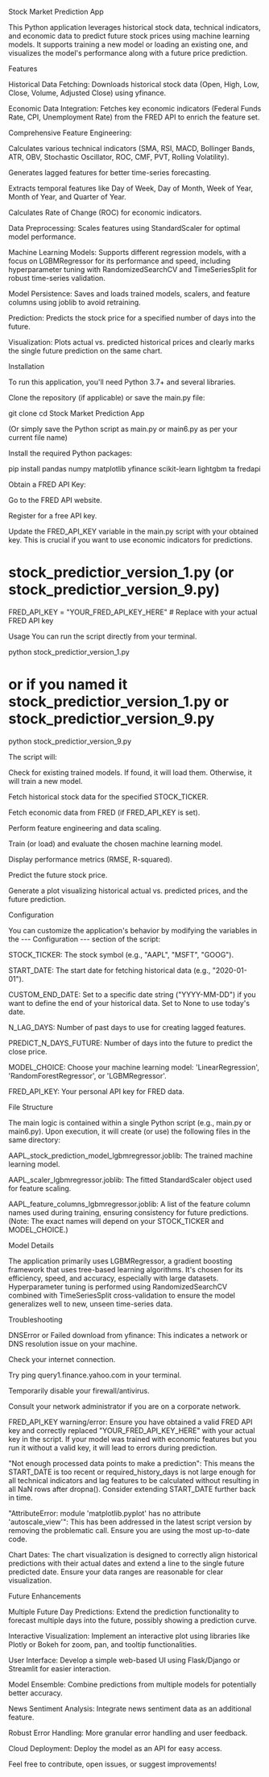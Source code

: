 Stock Market Prediction App

This Python application leverages historical stock data, technical indicators, and economic data to predict future stock prices using machine learning models. It supports training a new model or loading an existing one, and visualizes the model's performance along with a future price prediction.

Features

Historical Data Fetching: Downloads historical stock data (Open, High, Low, Close, Volume, Adjusted Close) using yfinance.

Economic Data Integration: Fetches key economic indicators (Federal Funds Rate, CPI, Unemployment Rate) from the FRED API to enrich the feature set.

Comprehensive Feature Engineering:

Calculates various technical indicators (SMA, RSI, MACD, Bollinger Bands, ATR, OBV, Stochastic Oscillator, ROC, CMF, PVT, Rolling Volatility).

Generates lagged features for better time-series forecasting.

Extracts temporal features like Day of Week, Day of Month, Week of Year, Month of Year, and Quarter of Year.

Calculates Rate of Change (ROC) for economic indicators.

Data Preprocessing: Scales features using StandardScaler for optimal model performance.

Machine Learning Models: Supports different regression models, with a focus on LGBMRegressor for its performance and speed, including hyperparameter tuning with RandomizedSearchCV and TimeSeriesSplit for robust time-series validation.

Model Persistence: Saves and loads trained models, scalers, and feature columns using joblib to avoid retraining.

Prediction: Predicts the stock price for a specified number of days into the future.

Visualization: Plots actual vs. predicted historical prices and clearly marks the single future prediction on the same chart.

Installation

To run this application, you'll need Python 3.7+ and several libraries.

Clone the repository (if applicable) or save the main.py file:

git clone <repository-url>
cd Stock Market Prediction App

(Or simply save the Python script as main.py or main6.py as per your current file name)

Install the required Python packages:

pip install pandas numpy matplotlib yfinance scikit-learn lightgbm ta fredapi

Obtain a FRED API Key:

Go to the FRED API website.

Register for a free API key.

Update the FRED_API_KEY variable in the main.py script with your obtained key. This is crucial if you want to use economic indicators for predictions.

# stock_predictior_version_1.py (or stock_predictior_version_9.py)
FRED_API_KEY = "YOUR_FRED_API_KEY_HERE" # Replace with your actual FRED API key

Usage
You can run the script directly from your terminal.

python stock_predictior_version_1.py
# or if you named it stock_predictior_version_1.py or stock_predictior_version_9.py
python stock_predictior_version_9.py

The script will:

Check for existing trained models. If found, it will load them. Otherwise, it will train a new model.

Fetch historical stock data for the specified STOCK_TICKER.

Fetch economic data from FRED (if FRED_API_KEY is set).

Perform feature engineering and data scaling.

Train (or load) and evaluate the chosen machine learning model.

Display performance metrics (RMSE, R-squared).

Predict the future stock price.

Generate a plot visualizing historical actual vs. predicted prices, and the future prediction.

Configuration

You can customize the application's behavior by modifying the variables in the --- Configuration --- section of the script:

STOCK_TICKER: The stock symbol (e.g., "AAPL", "MSFT", "GOOG").

START_DATE: The start date for fetching historical data (e.g., "2020-01-01").

CUSTOM_END_DATE: Set to a specific date string ("YYYY-MM-DD") if you want to define the end of your historical data. Set to None to use today's date.

N_LAG_DAYS: Number of past days to use for creating lagged features.

PREDICT_N_DAYS_FUTURE: Number of days into the future to predict the close price.

MODEL_CHOICE: Choose your machine learning model: 'LinearRegression', 'RandomForestRegressor', or 'LGBMRegressor'.

FRED_API_KEY: Your personal API key for FRED data.

File Structure

The main logic is contained within a single Python script (e.g., main.py or main6.py).
Upon execution, it will create (or use) the following files in the same directory:

AAPL_stock_prediction_model_lgbmregressor.joblib: The trained machine learning model.

AAPL_scaler_lgbmregressor.joblib: The fitted StandardScaler object used for feature scaling.

AAPL_feature_columns_lgbmregressor.joblib: A list of the feature column names used during training, ensuring consistency for future predictions.
(Note: The exact names will depend on your STOCK_TICKER and MODEL_CHOICE.)

Model Details

The application primarily uses LGBMRegressor, a gradient boosting framework that uses tree-based learning algorithms. It's chosen for its efficiency, speed, and accuracy, especially with large datasets. Hyperparameter tuning is performed using RandomizedSearchCV combined with TimeSeriesSplit cross-validation to ensure the model generalizes well to new, unseen time-series data.

Troubleshooting

DNSError or Failed download from yfinance: This indicates a network or DNS resolution issue on your machine.

Check your internet connection.

Try ping query1.finance.yahoo.com in your terminal.

Temporarily disable your firewall/antivirus.

Consult your network administrator if you are on a corporate network.

FRED_API_KEY warning/error: Ensure you have obtained a valid FRED API key and correctly replaced "YOUR_FRED_API_KEY_HERE" with your actual key in the script. If your model was trained with economic features but you run it without a valid key, it will lead to errors during prediction.

"Not enough processed data points to make a prediction": This means the START_DATE is too recent or required_history_days is not large enough for all technical indicators and lag features to be calculated without resulting in all NaN rows after dropna(). Consider extending START_DATE further back in time.

"AttributeError: module 'matplotlib.pyplot' has no attribute 'autoscale_view'": This has been addressed in the latest script version by removing the problematic call. Ensure you are using the most up-to-date code.

Chart Dates: The chart visualization is designed to correctly align historical predictions with their actual dates and extend a line to the single future predicted date. Ensure your data ranges are reasonable for clear visualization.

Future Enhancements

Multiple Future Day Predictions: Extend the prediction functionality to forecast multiple days into the future, possibly showing a prediction curve.

Interactive Visualization: Implement an interactive plot using libraries like Plotly or Bokeh for zoom, pan, and tooltip functionalities.

User Interface: Develop a simple web-based UI using Flask/Django or Streamlit for easier interaction.

Model Ensemble: Combine predictions from multiple models for potentially better accuracy.

News Sentiment Analysis: Integrate news sentiment data as an additional feature.

Robust Error Handling: More granular error handling and user feedback.

Cloud Deployment: Deploy the model as an API for easy access.

Feel free to contribute, open issues, or suggest improvements!